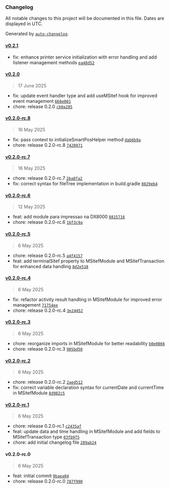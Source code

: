 ### Changelog

All notable changes to this project will be documented in this file. Dates are displayed in UTC.

Generated by [`auto-changelog`](https://github.com/CookPete/auto-changelog).

#### [v0.2.1](https://github.com/zettabrasil/react-native-m-sitef/compare/v0.2.0...v0.2.1)

- fix: enhance printer service initialization with error handling and add listener management methods [`ea48d52`](https://github.com/zettabrasil/react-native-m-sitef/commit/ea48d5210fbb33eea19467270c36318d2dd8ee02)

#### [v0.2.0](https://github.com/zettabrasil/react-native-m-sitef/compare/v0.2.0-rc.8...v0.2.0)

> 17 June 2025

- fix: update event handler type and add useMSitef hook for improved event management [`668e001`](https://github.com/zettabrasil/react-native-m-sitef/commit/668e00195d333be07a98e89725d55101e2bb4301)
- chore: release 0.2.0 [`cb0a285`](https://github.com/zettabrasil/react-native-m-sitef/commit/cb0a285e15db190723ec5793c8c3273b7e04e3f5)

#### [v0.2.0-rc.8](https://github.com/zettabrasil/react-native-m-sitef/compare/v0.2.0-rc.7...v0.2.0-rc.8)

> 16 May 2025

- fix: pass context to initializeSmartPosHelper method [`dab6b9a`](https://github.com/zettabrasil/react-native-m-sitef/commit/dab6b9a822d14ff580a8804ec9a64c73e15ec3ad)
- chore: release 0.2.0-rc.8 [`7428971`](https://github.com/zettabrasil/react-native-m-sitef/commit/742897188708c463ade898d00b270bc7a4101976)

#### [v0.2.0-rc.7](https://github.com/zettabrasil/react-native-m-sitef/compare/v0.2.0-rc.6...v0.2.0-rc.7)

> 16 May 2025

- chore: release 0.2.0-rc.7 [`2ba8fa2`](https://github.com/zettabrasil/react-native-m-sitef/commit/2ba8fa2116e98ebc62fcba6502956c3bdb4322c5)
- fix: correct syntax for fileTree implementation in build.gradle [`8829eb4`](https://github.com/zettabrasil/react-native-m-sitef/commit/8829eb4cb608d8dec348b302cb5ea4434886795b)

#### [v0.2.0-rc.6](https://github.com/zettabrasil/react-native-m-sitef/compare/v0.2.0-rc.5...v0.2.0-rc.6)

> 12 May 2025

- feat: add module para impressao na DX8000 [`8815716`](https://github.com/zettabrasil/react-native-m-sitef/commit/8815716554b676e39a9d9a637ce3c7730d7757c3)
- chore: release 0.2.0-rc.6 [`16f3c9a`](https://github.com/zettabrasil/react-native-m-sitef/commit/16f3c9a6c3584d180e47981e2fa5772c8bf70edb)

#### [v0.2.0-rc.5](https://github.com/zettabrasil/react-native-m-sitef/compare/v0.2.0-rc.4...v0.2.0-rc.5)

> 6 May 2025

- chore: release 0.2.0-rc.5 [`a4f4157`](https://github.com/zettabrasil/react-native-m-sitef/commit/a4f415740784663d59c32c68d524bd54ba623ed0)
- feat: add terminalSitef property to MSitefModule and MSitefTransaction for enhanced data handling [`8d2e518`](https://github.com/zettabrasil/react-native-m-sitef/commit/8d2e51891e21dbe19d335f4e3dc04b73b5c1b010)

#### [v0.2.0-rc.4](https://github.com/zettabrasil/react-native-m-sitef/compare/v0.2.0-rc.3...v0.2.0-rc.4)

> 6 May 2025

- fix: refactor activity result handling in MSitefModule for improved error management [`71754ee`](https://github.com/zettabrasil/react-native-m-sitef/commit/71754ee13a2c3dc5d66e18c3e9f68c7d038314d0)
- chore: release 0.2.0-rc.4 [`3e24452`](https://github.com/zettabrasil/react-native-m-sitef/commit/3e244524baa5495ffa2c03b69b65c392e8c8c793)

#### [v0.2.0-rc.3](https://github.com/zettabrasil/react-native-m-sitef/compare/v0.2.0-rc.2...v0.2.0-rc.3)

> 6 May 2025

- chore: reorganize imports in MSitefModule for better readability [`b0e0866`](https://github.com/zettabrasil/react-native-m-sitef/commit/b0e0866e476d0457ddedce76b61a0b95edbb330e)
- chore: release 0.2.0-rc.3 [`905bd50`](https://github.com/zettabrasil/react-native-m-sitef/commit/905bd504c94dbae1706e3608f8e509b89269286b)

#### [v0.2.0-rc.2](https://github.com/zettabrasil/react-native-m-sitef/compare/v0.2.0-rc.1...v0.2.0-rc.2)

> 6 May 2025

- chore: release 0.2.0-rc.2 [`2aed512`](https://github.com/zettabrasil/react-native-m-sitef/commit/2aed51242c29549b1db844eb736b479da84fc2b9)
- fix: correct variable declaration syntax for currentDate and currentTime in MSitefModule [`8d982c5`](https://github.com/zettabrasil/react-native-m-sitef/commit/8d982c50110f3f3514e12bb0ae97771679e00b1a)

#### [v0.2.0-rc.1](https://github.com/zettabrasil/react-native-m-sitef/compare/v0.2.0-rc.0...v0.2.0-rc.1)

> 6 May 2025

- chore: release 0.2.0-rc.1 [`c2435af`](https://github.com/zettabrasil/react-native-m-sitef/commit/c2435af6a95406afae6be1898d64cc5890388cad)
- feat: update data and time handling in MSitefModule and add fields to MSitefTransaction type [`03fb9f5`](https://github.com/zettabrasil/react-native-m-sitef/commit/03fb9f559c0601d9d37033d044918913aaa05e7a)
- chore: add initial changelog file [`289ab24`](https://github.com/zettabrasil/react-native-m-sitef/commit/289ab24cb9b1b885833e383db5f5e7122ae1edf8)

#### v0.2.0-rc.0

> 6 May 2025

- feat: initial commit [`9baea04`](https://github.com/zettabrasil/react-native-m-sitef/commit/9baea04c1282c94f2ac55b933afa1414f2806380)
- chore: release 0.2.0-rc.0 [`787f990`](https://github.com/zettabrasil/react-native-m-sitef/commit/787f9903c2fe97e17cb89925669f826c89c2aa7e)
